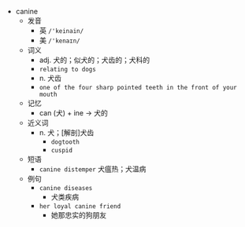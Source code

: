- canine
  - 发音
    - 英 `/'keinain/`
    - 美 `/'kenaɪn/`
  - 词义
    - adj. 犬的；似犬的；犬齿的；犬科的
    - `relating to dogs`
    - n. 犬齿
    - `one of the four sharp pointed teeth in the front of your mouth`
  - 记忆
    - can (犬) + ine → 犬的
  - 近义词
    - n. 犬；[解剖]犬齿
      - `dogtooth`
      - `cuspid`
  - 短语
    - `canine distemper` 犬瘟热；犬温病 
  - 例句
    - `canine diseases`
      - 犬类疾病
    - `her loyal canine friend`
      - 她那忠实的狗朋友

